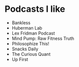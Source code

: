 # Podcasts I like

- Bankless
- Huberman Lab
- Lex Fridman Podcast
- Mind Pump: Raw Fitness Truth
- Philosophize This!
- Snacks Daily
- The Curious Quant
- Up First